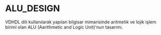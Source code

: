 # ALU_DESIGN

VDHDL dili kullanılarak yapılan bilgisar mimarisinde aritmetik ve lojik işlem birimi olan ALU (Aarithmetic and Logic Unit)'nun tasarımı.
